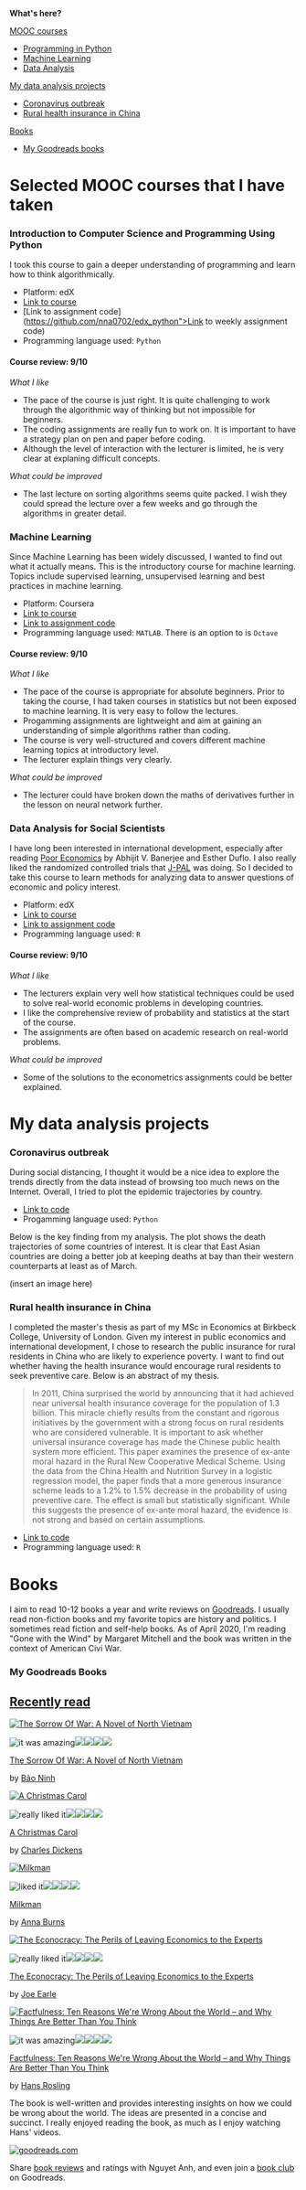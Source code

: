 **What's here?**

[MOOC courses](#selected-mooc-courses-that-i-have-taken)
- [Programming in Python](#introduction-to-computer-science-and-programming-using-python)
- [Machine Learning](#machine-learning)
- [Data Analysis](#data-analysis-for-social-scientists)

[My data analysis projects](#my-data-analysis-projects)
- [Coronavirus outbreak](#coronavirus-outbreak)
- [Rural health insurance in China](#rural-health-insurance-in-china)

[Books](#books)
- [My Goodreads books](#my-goodreads-books)

# Selected MOOC courses that I have taken

### Introduction to Computer Science and Programming Using Python

I took this course to gain a deeper understanding of programming and learn how to think algorithmically.

- Platform: edX
- [Link to course](https://www.edx.org/course/introduction-to-computer-science-and-programming-7)
- [Link to assignment code](https://github.com/nna0702/edx_python">Link to weekly assignment code)
- Programming language used: `Python`

#### Course review: 9/10

*What I like*
- The pace of the course is just right. It is quite challenging to work through the algorithmic way of thinking but not impossible for beginners.
- The coding assignments are really fun to work on. It is important to have a strategy plan on pen and paper before coding.
- Although the level of interaction with the lecturer is limited, he is very clear at explaning difficult concepts.

*What could be improved*
- The last lecture on sorting algorithms seems quite packed. I wish they could spread the lecture over a few weeks and go through the algorithms in greater detail.

### Machine Learning

Since Machine Learning has been widely discussed, I wanted to find out what it actually means. This is the introductory course for machine learning. Topics include supervised learning, unsupervised learning and best practices in machine learning.

- Platform: Coursera
- [Link to course](https://www.coursera.org/learn/machine-learning/home/welcome)
- [Link to assignment code](https://github.com/nna0702/machine-learning-assignment)
- Programming language used: `MATLAB`. There is an option to is `Octave`

#### Course review: 9/10

*What I like*
- The pace of the course is appropriate for absolute beginners. Prior to taking the course, I had taken courses in statistics but not been exposed to machine learning. It is very easy to follow the lectures.
- Progamming assignments are lightweight and aim at gaining an understanding of simple algorithms rather than coding.
- The course is very well-structured and covers different machine learning topics at introductory level.
- The lecturer explain things very clearly.

*What could be improved*
- The lecturer could have broken down the maths of derivatives further in the lesson on neural network further.

### Data Analysis for Social Scientists

I have long been interested in international development, especially after reading [Poor Economics](https://www.goodreads.com/book/show/10245602-poor-economics) by Abhijit V. Banerjee and Esther Duflo. I also really liked the randomized controlled trials that [J-PAL](https://www.povertyactionlab.org/) was doing. So I decided to take this course to learn methods for analyzing data to answer questions of economic and policy interest.

- Platform: edX
- [Link to course](https://www.edx.org/course/data-analysis-for-social-scientists)
- [Link to assignment code](https://github.com/nna0702/MITx-14.310x)
- Programming language used: `R`

#### Course review: 9/10

*What I like*
- The lecturers explain very well how statistical techniques could be used to solve real-world economic problems in developing countries.
- I like the comprehensive review of probability and statistics at the start of the course.
- The assignments are often based on academic research on real-world problems.

*What could be improved*
- Some of the solutions to the econometrics assignments could be better explained.

# My data analysis projects

### Coronavirus outbreak

During social distancing, I thought it would be a nice idea to explore the trends directly from the data instead of browsing too much news on the Internet. Overall, I tried to plot the epidemic trajectories by country.

- [Link to code](https://github.com/nna0702/coronavirus_2019)
- Progamming language used: `Python`

Below is the key finding from my analysis. The plot shows the death trajectories of some countries of interest. It is clear that East Asian countries are doing a better job at keeping deaths at bay than their western counterparts at least as of March.

(insert an image here)

### Rural health insurance in China

I completed the master's thesis as part of my MSc in Economics at Birkbeck College, University of London. Given my interest in public economics and international development, I chose to research the public insurance for rural residents in China who are likely to experience poverty. I want to find out whether having the health insurance would encourage rural residents to seek preventive care. Below is an abstract of my thesis.

> In 2011, China surprised the world by announcing that it had achieved near universal health insurance coverage for the population of 1.3 billion. This miracle chiefly results from the constant and rigorous initiatives by the government with a strong focus on rural residents who are considered vulnerable. It is important to ask whether universal insurance coverage has made the Chinese public health system more efficient. This paper examines the presence of ex-ante moral hazard in the Rural New Cooperative Medical Scheme. Using the data from the China Health and Nutrition Survey in a logistic regression model, the paper finds that a more generous insurance scheme leads to a 1.2% to 1.5% decrease in the probability of using preventive care. The effect is small but statistically significant. While this suggests the presence of ex-ante moral hazard, the evidence is not strong and based on certain assumptions.

- [Link to code](https://github.com/nna0702/thesis-code)
- Programming language used: `R`

# Books

I aim to read 10-12 books a year and write reviews on [Goodreads](https://www.goodreads.com/user/show/33102598-nguyet-anh). I usually read non-fiction books and my favorite topics are history and politics. I sometimes read fiction and self-help books. As of April 2020, I'm reading "Gone with the Wind" by Margaret Mitchell and the book was written in the context of American Civi War.

### My Goodreads Books
[Recently read](https://www.goodreads.com/review/list/33102598-nguyet-anh?shelf=read&utm_medium=api&utm_source=custom_widget)
----------------------------------------------------------------------------------------------------------------------------------

[![The Sorrow Of War: A Novel of North Vietnam](https://i.gr-assets.com/images/S/compressed.photo.goodreads.com/books/1546101718l/780889._SY75_.jpg)](https://www.goodreads.com/review/show/3141697198?utm_medium=api&utm_source=custom_widget "The Sorrow Of War: A Novel of North Vietnam")

![it was amazing](https://www.goodreads.com/images/layout/gr_red_star_active.png)![](https://www.goodreads.com/images/layout/gr_red_star_active.png)![](https://www.goodreads.com/images/layout/gr_red_star_active.png)![](https://www.goodreads.com/images/layout/gr_red_star_active.png)![](https://www.goodreads.com/images/layout/gr_red_star_active.png)

[The Sorrow Of War: A Novel of North Vietnam](https://www.goodreads.com/review/show/3141697198?utm_medium=api&utm_source=custom_widget)

by [Bảo Ninh](https://www.goodreads.com/author/show/147436.B_o_Ninh)

[![A Christmas Carol](https://i.gr-assets.com/images/S/compressed.photo.goodreads.com/books/1406512317l/5326._SY75_.jpg)](https://www.goodreads.com/review/show/2999668449?utm_medium=api&utm_source=custom_widget "A Christmas Carol")

![really liked it](https://www.goodreads.com/images/layout/gr_red_star_active.png)![](https://www.goodreads.com/images/layout/gr_red_star_active.png)![](https://www.goodreads.com/images/layout/gr_red_star_active.png)![](https://www.goodreads.com/images/layout/gr_red_star_active.png)![](https://www.goodreads.com/images/layout/gr_red_star_inactive.png)

[A Christmas Carol](https://www.goodreads.com/review/show/2999668449?utm_medium=api&utm_source=custom_widget)

by [Charles Dickens](https://www.goodreads.com/author/show/239579.Charles_Dickens)

[![Milkman](https://i.gr-assets.com/images/S/compressed.photo.goodreads.com/books/1526985855l/36047860._SY75_.jpg)](https://www.goodreads.com/review/show/2999667851?utm_medium=api&utm_source=custom_widget "Milkman")

![liked it](https://www.goodreads.com/images/layout/gr_red_star_active.png)![](https://www.goodreads.com/images/layout/gr_red_star_active.png)![](https://www.goodreads.com/images/layout/gr_red_star_active.png)![](https://www.goodreads.com/images/layout/gr_red_star_inactive.png)![](https://www.goodreads.com/images/layout/gr_red_star_inactive.png)

[Milkman](https://www.goodreads.com/review/show/2999667851?utm_medium=api&utm_source=custom_widget)

by [Anna Burns](https://www.goodreads.com/author/show/396165.Anna_Burns)

[![The Econocracy: The Perils of Leaving Economics to the Experts](https://i.gr-assets.com/images/S/compressed.photo.goodreads.com/books/1478714691l/32777647._SY75_.jpg)](https://www.goodreads.com/review/show/2819159266?utm_medium=api&utm_source=custom_widget "The Econocracy: The Perils of Leaving Economics to the Experts")

![really liked it](https://www.goodreads.com/images/layout/gr_red_star_active.png)![](https://www.goodreads.com/images/layout/gr_red_star_active.png)![](https://www.goodreads.com/images/layout/gr_red_star_active.png)![](https://www.goodreads.com/images/layout/gr_red_star_active.png)![](https://www.goodreads.com/images/layout/gr_red_star_inactive.png)

[The Econocracy: The Perils of Leaving Economics to the Experts](https://www.goodreads.com/review/show/2819159266?utm_medium=api&utm_source=custom_widget)

by [Joe Earle](https://www.goodreads.com/author/show/16121265.Joe_Earle)

[![Factfulness: Ten Reasons We're Wrong About the World – and Why Things Are Better Than You Think](https://i.gr-assets.com/images/S/compressed.photo.goodreads.com/books/1544963815l/34890015._SY75_.jpg)](https://www.goodreads.com/review/show/2710477442?utm_medium=api&utm_source=custom_widget "Factfulness: Ten Reasons We're Wrong About the World – and Why Things Are Better Than You Think")

![it was amazing](https://www.goodreads.com/images/layout/gr_red_star_active.png)![](https://www.goodreads.com/images/layout/gr_red_star_active.png)![](https://www.goodreads.com/images/layout/gr_red_star_active.png)![](https://www.goodreads.com/images/layout/gr_red_star_active.png)![](https://www.goodreads.com/images/layout/gr_red_star_active.png)

[Factfulness: Ten Reasons We're Wrong About the World – and Why Things Are Better Than You Think](https://www.goodreads.com/review/show/2710477442?utm_medium=api&utm_source=custom_widget)

by [Hans Rosling](https://www.goodreads.com/author/show/2790706.Hans_Rosling)

The book is well-written and provides interesting insights on how we could be wrong about the world. The ideas are presented in a concise and succinct. I really enjoyed reading the book, as much as I enjoy watching Hans' videos.

[![goodreads.com](https://www.goodreads.com/images/widget/widget_logo.gif)](https://www.goodreads.com/)

Share [book reviews](https://www.goodreads.com/) and ratings with Nguyet Anh, and even join a [book club](https://www.goodreads.com/group) on Goodreads.
